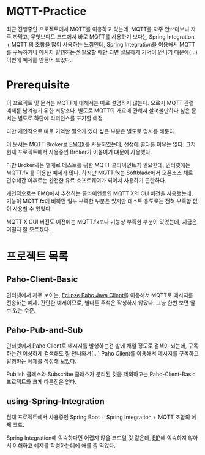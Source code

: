 # MQTT-Practice

최근 진행중인 프로젝트에서 MQTT를 이용하고 있는데, MQTT를 자주 안쓰다보니 자주 까먹고,
무엇보다도 코드에서 바로 MQTT를 사용하기 보다는 Spring Integration + MQTT 의 조합을 많이
사용하는 느낌인데, Spring Integration을 이용해서 MQTT를 구독하거나 메시지 발행하는건
필요할 때만 되면 절묘하게 기억이 안나기 때문에(...) 이번에 예제를 만들어 보았다.

# Prerequisite

이 프로젝트 및 문서는 MQTT에 대해서는 따로 설명하지 않는다. 오로지 MQTT 관련 예제를 남겨놓기 위한 저장소다.
별도로 MQTT의 개요에 관해서 살펴볼만하다 싶은 문서는 별도로 하단에 리퍼런스를 표기할 예정.

다만 개인적으로 따로 기억할 필요가 있다 싶은 부분은 별도로 명시를 해둔다.

이 문서는 MQTT Broker로 [EMQX](https://www.emqx.io/)를 사용하였는데, 선정에 별다른 이유는 없다.
그저 현재 프로젝트에서 사용중인 Broker가 이놈이기 떄문에 사용했다.

다만 Broker와는 별개로 테스트를 위한 MQTT 클라이언트가 필요한데, 인터넷에는 MQTT.fx 를 이용한 예제가 많다.
하지만 MQTT.fx는 Softblade에서 오픈소스 채로 인수해간 이후로는 완전한 유료 소프트웨어가 되어서 사용하기 곤란하다.

개인적으로는 EMQ에서 추천하는 클라이언트인 MQTT X의 CLI 버전을 사용했는데, 기능이 MQTT.fx에 비하면 일부 부족한 부분은 있지만
테스트 용도로는 전혀 부족함 없이 사용할 수 있었다.

MQTT X GUI 버전도 예전에는 MQTT.fx보다 기능상 부족한 부분이 있었는데, 지금은 어떨지 잘 모르겠다.

# 프로젝트 목록

## Paho-Client-Basic

인터넷에서 자주 보이는, [Eclipse Paho Java Client](https://www.eclipse.org/paho/clients/java/)를 이용해서 MQTT로 메시지를 전송하는 예제.
간단한 예제이므로, 별다른 주석은 작성하지 않았다. 그냥 한번 보면 알 수 있는 수준.

## Paho-Pub-and-Sub

인터넷에서 Paho Client로 메시지를 발행하는건 발에 채일 정도로 검색이 되는데, 구독하는건 이상하게 검색해도 잘 안나와서(...)
Paho Client를 이용해서 메시지를 구독하고 발행하는 예제를 작성해 보았다.

Publish 클래스와 Subscribe 클래스가 분리된 것을 제외하고는 Paho-Client-Basic 프로젝트와 크게 다른점은 없다.

## using-Spring-Integration

현재 프로젝트에서 사용중인 Spring Boot + Spring Integration + MQTT 조합의 예제 코드.

Spring Integration에 익숙하다면 어렵지 않을 코드일 것 같은데, [EIP](https://www.enterpriseintegrationpatterns.com/)에 익숙하지 않아서
이해하고 예제를 작성하는데에 애를 좀 먹었다.